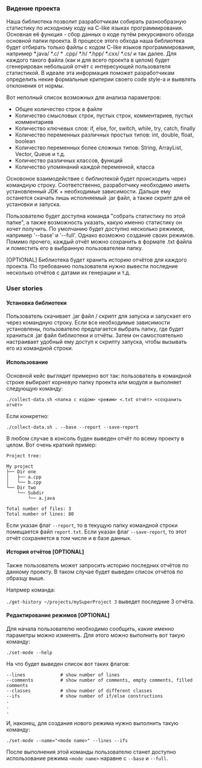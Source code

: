 ### Видение проекта

Наша библиотека позволит разработчикам собирать разнообразную статистику по исходному коду на C-like языках программирования. Основная её функция - сбор данных о коде путём рекурсивного обхода основной папки проекта. В процессе этого обхода наша библиотека будет отбирать только файлы с кодом C-like языков программирования, например *.java/ *.c/ * .cpp/ *.h/ *.hpp/ *.cxx/ *.cs/ и так далее. Для каждого такого файла (как и для всего проекта в целом) будет сгенерирован небольшой отчёт с интересующей пользователя статистикой. В идеале эта информация поможет разработчикам определить некие формальные критерии своего code style-а и выявлять отклонения от нормы.

Вот неполный список возможных для анализа параметров:
- Общее количество строк в файле
- Количество смысловых строк, пустых строк, комментариев, пустых комментариев
- Количество ключевых слов: if, else, for, switch, while, try, catch, finally
- Количество переменных различных простых типов: int, double, float, boolean
- Количество переменных более сложных типов: String, ArrayList, Vector, Queue и т.д.
- Количество различных классов, функций
- Количество упомянаний каждой переменной, класса   

Основоное взаимодействие с библиотекой будет происходить через командную строку. Соответственно, разработчику необходимо иметь установленный JDK + необходимые зависимости.
Дальше ему останется скачать лишь исполняемый .jar файл, а также скрипт для её установки и запуска.

Пользователю будет доступна команда "собрать статистику по этой папке", а также возможность указать, какую именно статистику он хочет получить. По умолчанию будет доступно несколько режимов, например '--base' и '--full'. Однако возможно создание своих режимов. Помимо прочего, каждый отчёт можно сохранить в формате .txt файла и поместить его в выбранную пользователем папку.

[OPTIONAL] Библиотека будет хранить историю отчётов для каждого проекта. По требованию пользователя нужно вывести последние несколько отчётов с датами их генерации и т.д.

### User stories

#### Установка библиотеки

Пользователь скачивает .jar файл / скрипт для запуска и запускает его через командную строку. Если все необходимые зависимости установлены, пользователю предлагается выбрать папку, где будет храниться .jar файл библиотеки и отчёты. Затем он самостоятельно настраивает удобный ему доступ к скрипту запуска, чтобы вызывать его из командной строки.

#### Использование

Основной кейс выглядит примерно вот так: пользователь в командной строке выбирает корневую папку проекта или модуля и выполняет следующую команду:

`./collect-data.sh <папка с кодом> <режим> <.txt отчёт> <сохранить отчёт>`

Если конкретно:

`./collect-data.sh . --base --report --save-report`

В любом случае в консоль буден выведен отчёт по всему проекту в целом. Вот очень краткий пример:

```
Project tree:

My project
├── Dir one
│   ├── a.cpp
│   └── b.cpp
└── Dir two
    └── Subdir
        └── a.java

Total number of files: 3
Total number of lines: 80
```

Если указан флаг `--report`, то в текущую папку командной строки помещается файл `report.txt`.
Если указан флаг `--save-report`, то этот отчёт сохраняется в том числе и в базе данных.

#### История отчётов [OPTIONAL]

Также пользователь может запросить историю последних отчётов по данному проекту. В таком случае будет выведен список отчётов по образцу выше.

Напрмер команда:

`./get-history ~/projects/mySuperProject 3` выведет последние 3 отчёта.


#### Редактирование режимов [OPTIONAL]

Для начала пользователю необходимо сообщить, какие именно параметры можно изменять. Для этого можно выполнить вот такую команду:

`./set-mode --help`

На что будет выведен список вот таких флагов:

```
--lines             # show number of lines
--comments          # show number of comments, empty comments, filled comments
--classes           # show number of different classes
--ifs               # show number of if/else constructions
.
.
.
```

И, наконец, для создания нового режима нужно выполнить такую команду:

`./set-mode --name="<mode name>" --lines --ifs`

После выполнения этой команды пользователю станет доступно использование режима `<mode name>` наравне с `--base` и `--full`.

